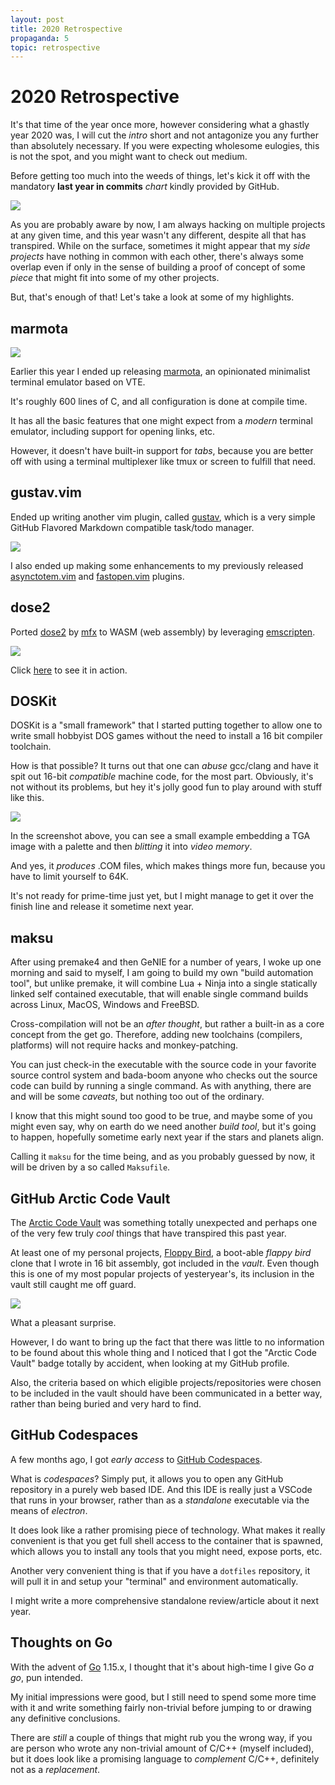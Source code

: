 ```yaml
---
layout: post
title: 2020 Retrospective
propaganda: 5
topic: retrospective
---
```

2020 Retrospective
==================
It's that time of the year once more, however considering what a ghastly year
2020 was, I will cut the _intro_ short and not antagonize you any further than
absolutely necessary. If you were expecting wholesome eulogies, this is not the
spot, and you might want to check out medium.

Before getting too much into the weeds of things, let's kick it off with the
mandatory **last year in commits** _chart_ kindly provided by GitHub.

![][0]

As you are probably aware by now, I am always hacking on multiple projects at
any given time, and this year wasn't any different, despite all that has
transpired. While on the surface, sometimes it might appear that my _side
projects_ have nothing in common with each other, there's always some overlap
even if only in the sense of building a proof of concept of some _piece_ that
might fit into some of my other projects.

But, that's enough of that! Let's take a look at some of my highlights.

marmota
-------
![][500]

Earlier this year I ended up releasing [marmota][1], an opinionated
minimalist terminal emulator based on VTE.

It's roughly 600 lines of C, and all configuration is done at compile time.

It has all the basic features that one might expect from a *modern* terminal
emulator, including support for opening links, etc.

However, it doesn't have built-in support for _tabs_, because you are better off
with using a terminal multiplexer like tmux or screen to fulfill that need.

gustav.vim
----------
Ended up writing another vim plugin, called [gustav][2], which is a very simple
GitHub Flavored Markdown compatible task/todo manager.

![][100]

I also ended up making some enhancements to my previously released [asynctotem.vim][3]
and [fastopen.vim][4] plugins.

dose2
-----
Ported [dose2][5] by [mfx][6] to WASM (web assembly) by leveraging [emscripten][8].

![][200]

Click [here][7] to see it in action.

DOSKit
------
DOSKit is a "small framework" that I started putting together to allow one to
write small hobbyist DOS games without the need to install a 16 bit compiler
toolchain.

How is that possible? It turns out that one can _abuse_ gcc/clang and have it
spit out 16-bit _compatible_ machine code, for the most part. Obviously, it's
not without its problems, but hey it's jolly good fun to play around with stuff
like this.

![][300]

In the screenshot above, you can see a small example embedding a TGA image with
a palette and then _blitting_ it into _video memory_.

And yes, it _produces_ .COM files, which makes things more fun, because you have
to limit yourself to 64K.

It's not ready for prime-time just yet, but I might manage to get it over the
finish line and release it sometime next year.

maksu
-----
After using premake4 and then GeNIE for a number of years, I woke up one morning
and said to myself, I am going to build my own "build automation tool", but
unlike premake, it will combine Lua + Ninja into a single statically linked self
contained executable, that will enable single command builds across Linux,
MacOS, Windows and FreeBSD.

Cross-compilation will not be an _after thought_, but rather a built-in as a
core concept from the get go. Therefore, adding new toolchains (compilers,
platforms) will not require hacks and monkey-patching.

You can just check-in the executable with the source code in your favorite
source control system and bada-boom anyone who checks out the source code can
build by running a single command. As with anything, there are and will be some
_caveats_, but nothing too out of the ordinary.

I know that this might sound too good to be true, and maybe some of you might
even say, why on earth do we need another _build tool_, but it's going to
happen, hopefully sometime early next year if the stars and planets align.

Calling it `maksu` for the time being, and as you probably guessed by now, it
will be driven by a so called `Maksufile`.

GitHub Arctic Code Vault
-----------------------
The [Arctic Code Vault][9] was something totally unexpected and perhaps one of
the very few truly _cool_ things that have transpired this past year.

At least one of my personal projects, [Floppy Bird][10], a boot-able _flappy bird_
clone that I wrote in 16 bit assembly, got included in the _vault_. Even though
this is one of my most popular projects of yesteryear's, its inclusion in the
vault still caught me off guard.

![][400]

What a pleasant surprise.

However, I do want to bring up the fact that there was little to no information
to be found about this whole thing and I noticed that I got the "Arctic Code
Vault" badge totally by accident, when looking at my GitHub profile.

Also, the criteria based on which eligible projects/repositories were chosen to
be included in the vault should have been communicated in a better way, rather
than being buried and very hard to find.

GitHub Codespaces
-----------------
A few months ago, I got _early access_ to [GitHub Codespaces][11].

What is _codespaces_? Simply put, it allows you to open any GitHub repository in
a purely web based IDE. And this IDE is really just a VSCode that runs in your
browser, rather than as a _standalone_ executable via the means of _electron_.

It does look like a rather promising piece of technology. What makes it really
convenient is that you get full shell access to the container that is spawned,
which allows you to install any tools that you might need, expose ports, etc.

Another very convenient thing is that if you have a `dotfiles` repository, it
will pull it in and setup your "terminal" and environment automatically.

I might write a more comprehensive standalone review/article about it next year.

Thoughts on Go
--------------
With the advent of [Go][12] 1.15.x, I thought that it's about high-time I give Go _a
go_, pun intended.

My initial impressions were good, but I still need to spend some more time with
it and write something fairly non-trivial before jumping to or drawing any
definitive conclusions.

There are _still_ a couple of things that might rub you the wrong way, if you
are person who wrote any non-trivial amount of C/C++ (myself included), but it
does look like a promising language to _complement_ C/C++, definitely not as a
_replacement_.

[0]: /media/github/2020.png
[1]: https://github.com/icebreaker/marmota
[2]: https://github.com/icebreaker/gustav.vim
[3]: https://github.com/icebreaker/asynctotem.vim
[4]: https://github.com/icebreaker/fastopen.vim
[5]: https://www.pouet.net/prod.php?which=3289
[6]: http://mfx.scene.org/
[7]: /dose2
[8]: https://emscripten.org
[9]: https://archiveprogram.github.com/
[10]: https://github.com/icebreaker/floppybird
[11]: https://github.com/features/codespaces
[12]: https://golang.org/
[100]: /media/2020/gustav.gif
[200]: /media/2020/dose2.png
[300]: /media/2020/doskit.png
[400]: /media/games/floppybirdos.gif
[500]: /media/2020/marmota_red.png
